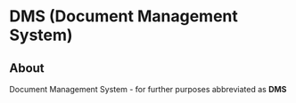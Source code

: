 # DMS (Document Management System)
## About
Document Management System - for further purposes abbreviated as __DMS__